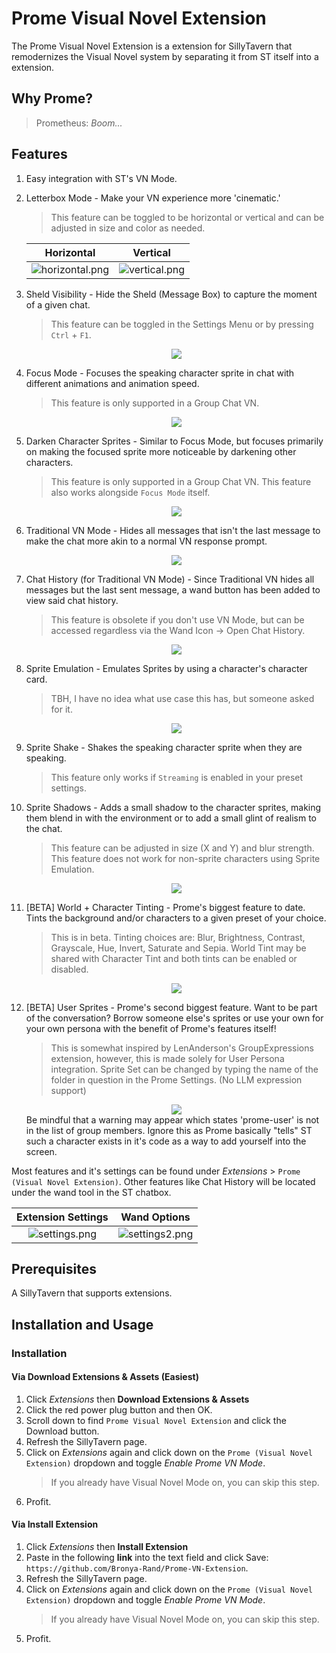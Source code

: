 # Prome Visual Novel Extension

The Prome Visual Novel Extension is a extension for SillyTavern that remodernizes the Visual Novel system by separating it from ST itself into a extension.

## Why Prome?

> Prometheus: _Boom..._

## Features

1. Easy integration with ST's VN Mode.
2. Letterbox Mode - Make your VN experience more 'cinematic.'

   > This feature can be toggled to be horizontal or vertical and can be adjusted in size and color as needed.

   |                 Horizontal                  |                Vertical                 |
   | :-----------------------------------------: | :-------------------------------------: |
   | ![horizontal.png](./.github/horizontal.png) | ![vertical.png](./.github/vertical.png) |

3. Sheld Visibility - Hide the Sheld (Message Box) to capture the moment of a given chat.
   > This feature can be toggled in the Settings Menu or by pressing `Ctrl` + `F1`.
   <center>
    <img src="./.github/sheld_hide.png"/>
   </center>
4. Focus Mode - Focuses the speaking character sprite in chat with different animations and animation speed.
   > This feature is only supported in a Group Chat VN.
   <center>
    <img src="./.github/focus-mode.png"/>
   </center>
5. Darken Character Sprites - Similar to Focus Mode, but focuses primarily on making the focused sprite more noticeable by darkening other characters.
   > This feature is only supported in a Group Chat VN. This feature also works alongside `Focus Mode` itself.
   <center>
    <img src="./.github/defocus.png"/>
   </center>
6. Traditional VN Mode - Hides all messages that isn't the last message to make the chat more akin to a normal VN response prompt.
   <center>
    <img src="./.github/single-message.png"/>
    </center>
7. Chat History (for Traditional VN Mode) - Since Traditional VN hides all messages but the last sent message, a wand button has been added to view said chat history.
   > This feature is obsolete if you don't use VN Mode, but can be accessed regardless via the Wand Icon -> Open Chat History.
   <center>
    <img src="./.github/single-chat-history-log.png"/>
   </center>
8. Sprite Emulation - Emulates Sprites by using a character's character card.
   > TBH, I have no idea what use case this has, but someone asked for it.
   <center>
    <img src="./.github/card-emulation.png"/>
   </center>
9. Sprite Shake - Shakes the speaking character sprite when they are speaking.
   > This feature only works if `Streaming` is enabled in your preset settings.
10. Sprite Shadows - Adds a small shadow to the character sprites, making them blend in with the environment or to add a small glint of realism to the chat.
    > This feature can be adjusted in size (X and Y) and blur strength. This feature does not work for non-sprite characters using Sprite Emulation.
    <center>
       <img src="./.github/sprite-shadow.png">
    </center>
11. [BETA] World + Character Tinting - Prome's biggest feature to date. Tints the background and/or characters to a given preset of your choice.
    > This is in beta. Tinting choices are: Blur, Brightness, Contrast, Grayscale, Hue, Invert, Saturate and Sepia. World Tint may be shared with Character Tint and both tints can be enabled or disabled.
    <center>
       <img src="./.github/world-tint.png">
    </center>
12. [BETA] User Sprites - Prome's second biggest feature. Want to be part of the conversation? Borrow someone else's sprites or use your own for your own persona with the benefit of Prome's features itself!
    > This is somewhat inspired by LenAnderson's GroupExpressions extension, however, this is made solely for User Persona integration. Sprite Set can be changed by typing the name of the folder in question in the Prome Settings. (No LLM expression support)
    <center>
       <img src="./.github/user-sprite.png">
    </center>
    Be mindful that a warning may appear which states 'prome-user' is not in the list of group members. Ignore this as Prome basically "tells" ST such a character exists in it's code as a way to add yourself into the screen.

Most features and it's settings can be found under _Extensions_ > `Prome (Visual Novel Extension)`. Other features like Chat History will be located under the wand tool in the ST chatbox.

|           Extension Settings            |               Wand Options                |
| :-------------------------------------: | :---------------------------------------: |
| ![settings.png](./.github/settings.png) | ![settings2.png](./.github/settings2.png) |

## Prerequisites

A SillyTavern that supports extensions.

## Installation and Usage

### Installation

#### Via Download Extensions & Assets (Easiest)

1. Click _Extensions_ then **Download Extensions & Assets**
2. Click the red power plug button and then OK.
3. Scroll down to find `Prome Visual Novel Extension` and click the Download button.
4. Refresh the SillyTavern page.
5. Click on _Extensions_ again and click down on the `Prome (Visual Novel Extension)` dropdown and toggle _Enable Prome VN Mode_.
   > If you already have Visual Novel Mode on, you can skip this step.
6. Profit.

#### Via Install Extension

1. Click _Extensions_ then **Install Extension**
2. Paste in the following **link** into the text field and click Save: `https://github.com/Bronya-Rand/Prome-VN-Extension`.
3. Refresh the SillyTavern page.
4. Click on _Extensions_ again and click down on the `Prome (Visual Novel Extension)` dropdown and toggle _Enable Prome VN Mode_.
   > If you already have Visual Novel Mode on, you can skip this step.
5. Profit.
